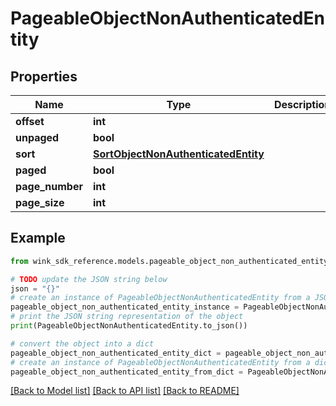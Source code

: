 # PageableObjectNonAuthenticatedEntity


## Properties

Name | Type | Description | Notes
------------ | ------------- | ------------- | -------------
**offset** | **int** |  | [optional] 
**unpaged** | **bool** |  | [optional] 
**sort** | [**SortObjectNonAuthenticatedEntity**](SortObjectNonAuthenticatedEntity.md) |  | [optional] 
**paged** | **bool** |  | [optional] 
**page_number** | **int** |  | [optional] 
**page_size** | **int** |  | [optional] 

## Example

```python
from wink_sdk_reference.models.pageable_object_non_authenticated_entity import PageableObjectNonAuthenticatedEntity

# TODO update the JSON string below
json = "{}"
# create an instance of PageableObjectNonAuthenticatedEntity from a JSON string
pageable_object_non_authenticated_entity_instance = PageableObjectNonAuthenticatedEntity.from_json(json)
# print the JSON string representation of the object
print(PageableObjectNonAuthenticatedEntity.to_json())

# convert the object into a dict
pageable_object_non_authenticated_entity_dict = pageable_object_non_authenticated_entity_instance.to_dict()
# create an instance of PageableObjectNonAuthenticatedEntity from a dict
pageable_object_non_authenticated_entity_from_dict = PageableObjectNonAuthenticatedEntity.from_dict(pageable_object_non_authenticated_entity_dict)
```
[[Back to Model list]](../README.md#documentation-for-models) [[Back to API list]](../README.md#documentation-for-api-endpoints) [[Back to README]](../README.md)


